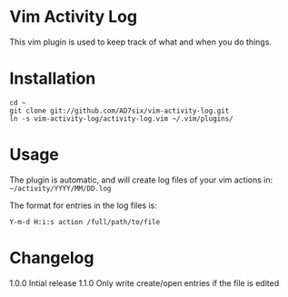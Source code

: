 Vim Activity Log
=========================

This vim plugin is used to keep track of what and when you do things.

# Installation

	cd ~
	git clone git://github.com/AD7six/vim-activity-log.git
	ln -s vim-activity-log/activity-log.vim ~/.vim/plugins/

# Usage

The plugin is automatic, and will create log files of your vim actions in: `~/activity/YYYY/MM/DD.log`

The format for entries in the log files is:

	Y-m-d H:i:s action /full/path/to/file

# Changelog

1.0.0 Intial release
1.1.0 Only write create/open entries if the file is edited
